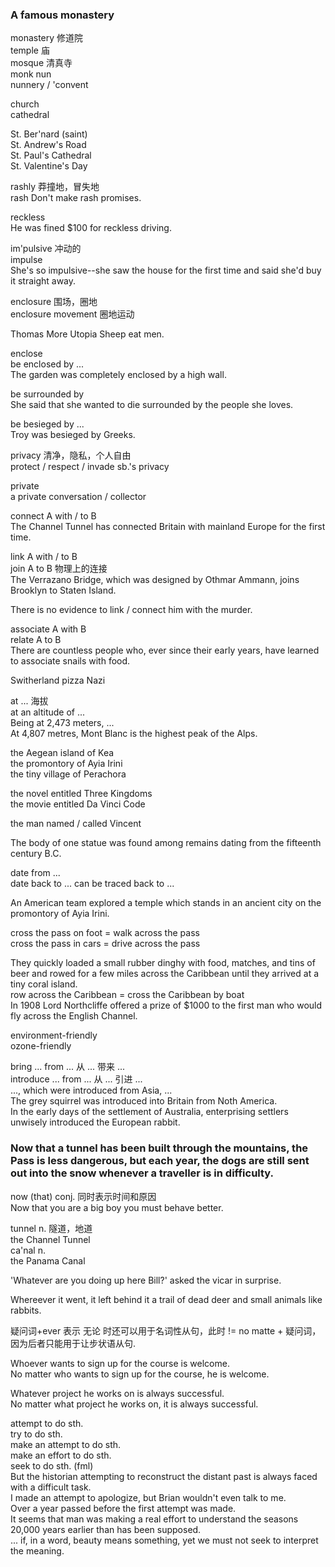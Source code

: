 ### A famous monastery  
monastery 修道院  
temple  庙  
mosque  清真寺  
monk 
nun  
nunnery / 'convent  
  
church  
cathedral  
  
St. Ber'nard (saint)  
St. Andrew's Road  
St. Paul's Cathedral  
St. Valentine's Day  
  
rashly 莽撞地，冒失地  
rash
Don't make rash promises.  
  
reckless  
He was fined $100 for reckless driving.  
  
im'pulsive  冲动的  
impulse  
She's so impulsive--she saw the house for the first time and said she'd buy it straight away.  
  
enclosure  围场，圈地  
enclosure movement  圈地运动  
  
Thomas More     Utopia  Sheep eat men.  
  
enclose  
be enclosed by ...  
The garden was completely enclosed by a high wall.  
  
be surrounded by  
She said that she wanted to die surrounded by the people she loves.  
  
be besieged by ...  
Troy was besieged by Greeks.  
  
privacy  清净，隐私，个人自由  
protect / respect / invade sb.'s privacy  
  
private  
a private conversation / collector  
  
connect A with / to B  
The Channel Tunnel has connected Britain with mainland Europe for the first time.  
  
link A with / to B  
join A to B  物理上的连接  
The Verrazano Bridge, which was designed by Othmar Ammann, joins Brooklyn to Staten Island.  
  
There is no evidence to link / connect him with the murder.  
  
associate A with B  
relate A to B  
There are countless people who, ever since their early years, have learned to associate snails with food.  
  
Switherland     pizza   Nazi    
  
at ... 海拔  
at an altitude of ...  
Being at 2,473 meters, ...  
At 4,807 metres, Mont Blanc is the highest peak of the Alps.  
  
the Aegean island of Kea  
the promontory of Ayia Irini  
the tiny village of Perachora  

the novel entitled Three Kingdoms  
the movie entitled Da Vinci Code  
  
the man named / called Vincent  
  
The body of one statue was found among remains dating from the fifteenth century B.C.  
  
date from ...  
date back to ... 
can be traced back to ...  
  
An American team explored a temple which stands in an ancient city on the promontory of Ayia Irini.  
  
cross the pass on foot = walk across the pass  
cross the pass in cars = drive across the pass  
  
They quickly loaded a small rubber dinghy with food, matches, and tins of beer and rowed for a few miles across the Caribbean until they arrived at a tiny coral island.    
row across the Caribbean = cross the Caribbean by boat  
In 1908 Lord Northcliffe offered a prize of $1000 to the first man who would fly across the English Channel.  
  
environment-friendly  
ozone-friendly  

bring ... from ... 从 ... 带来 ...  
introduce ... from ... 从 ... 引进 ...  
..., which were introduced from Asia, ...  
The grey squirrel was introduced into Britain from Noth America.  
In the early days of the settlement of Australia, enterprising settlers unwisely introduced the European rabbit.  

### Now that a tunnel has been built through the mountains, the Pass is less dangerous, but each year, the dogs are still sent out into the snow whenever a traveller is in difficulty.  
  
now (that) conj. 同时表示时间和原因  
Now that you are a big boy you must behave better.  
  
tunnel n. 隧道，地道  
the Channel Tunnel  
ca'nal n.  
the Panama Canal  
  
'Whatever are you doing up here Bill?' asked the vicar in surprise.  
  
Whereever it went, it left behind it a trail of dead deer and small animals like rabbits.  

疑问词+ever 表示 无论 时还可以用于名词性从句，此时 != no matte + 疑问词，因为后者只能用于让步状语从句.  
  
Whoever wants to sign up for the course is welcome.  
No matter who wants to sign up for the course, he is welcome.  
  
Whatever project he works on is always successful.  
No matter what project he works on, it is always successful.  
  
attempt to do sth.  
try to do sth.  
make an attempt to do sth.  
make an effort to do sth.  
seek to do sth. (fml)  
But the historian attempting to reconstruct the distant past is always faced with a difficult task.  
I made an attempt to apologize, but Brian wouldn't even talk to me.  
Over a year passed before the first attempt was made.  
It seems that man was making a real effort to understand the seasons 20,000 years earlier than has been supposed.  
... if, in a word, beauty means something, yet we must not seek to interpret the meaning.  